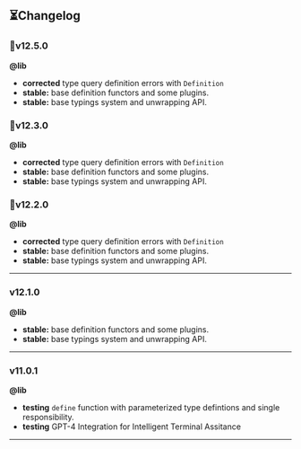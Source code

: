 <h2>⏳Changelog</h2>


### 🎉v12.5.0

**@lib**
- **corrected** type query definition errors with `Definition`
- **stable:** base definition functors and some plugins.
- **stable:** base typings system and unwrapping API.



### 🎉v12.3.0

**@lib**
- **corrected** type query definition errors with `Definition`
- **stable:** base definition functors and some plugins.
- **stable:** base typings system and unwrapping API.


### 🎉v12.2.0

**@lib**
- **corrected** type query definition errors with `Definition`
- **stable:** base definition functors and some plugins.
- **stable:** base typings system and unwrapping API.


---

### v12.1.0

**@lib**

- **stable:** base definition functors and some plugins.
- **stable:** base typings system and unwrapping API.


---

### v11.0.1

**@lib**

- **testing** `define` function with parameterized type defintions and single responsibility.
- **testing** GPT-4 Integration for Intelligent Terminal Assitance

---
